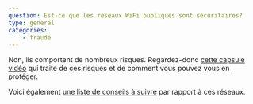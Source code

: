 ```yaml
---
question: Est-ce que les réseaux WiFi publiques sont sécuritaires?
type: general
categories: 
    - fraude
---
```

Non, ils comportent de nombreux risques. Regardez-donc [cette capsule vidéo](https://www.pensezcybersecurite.gc.ca/cnt/rsrcs/vds/scr-pblc-wf-fr.aspx) qui traite de ces risques et de comment vous pouvez vous en protéger.

Voici également [une liste de conseils à suivre](https://www.pensezcybersecurite.gc.ca/cnt/rsrcs/pblctns/2016-bws-tpsht/index-fr.aspx) par rapport à ces réseaux.